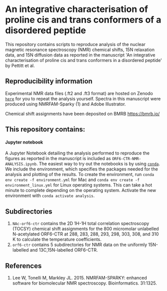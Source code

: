 # An integrative characterisation of proline cis and trans conformers of a disordered peptide

This repository contains scripts to reproduce analysis of the nuclear magnetic resonance spectroscopy (NMR) chemical shifts, 15N relaxation data, and 15N diffusion data as reported in the manuscript 'An integrative characterisation of proline cis and trans conformers in a disordered peptide' by Pettitt et al. 

## Reproducibility information 
Experimental NMR data files (.ft2 and .ft3 format) are hosted on Zenodo [`here`]() for you to repeat the analysis yourself. Spectra in this manuscript were produced using NMRFAM-Sparky (1) and Adobe Illustrator. 

Chemical shift assignments have been deposited on BMRB https://bmrb.io/

## This repository contains:

#### Jupyter notebook 
A Jupyter Notebook detailing the analysis performed to reproduce the figures as reported in the manuscript is included as `ORF6-CTR-NMR-ANALYSIS.ipynb`. The easiest way to try out the notebooks is by using [`conda`](https://www.anaconda.com/products/individual). We include the environment, which specifies the packages needed for the analysis and plotting of the results. To create the environment, run `conda env create -f environment.yml` for Mac and `conda env create -f environment_linux.yml` for Linux operating systems. This can take a hot minute to complete depending on the operating system. Activate the new environment with `conda activate analysis`. 

## Subdirectories 
1. `NAc-orf6-ctr` contains the 2D 1H-1H total correlation spectroscopy (TOCSY) chemical shift assignments for the 800 micromolar unlabelled N-acetylated ORF6-CTR at 288, 283, 288, 293, 298, 303, 308, and 310 K to calculate the temperature coefficients. 
2. `orf6-ctr` contains 5 subdirectories for NMR data on the uniformly 15N-labelled and 13C,15N-labelled ORF6-CTR.

## References
1. Lee W, Tonelli M, Markley JL. 2015. NMRFAM-SPARKY: enhanced software for biomolecular NMR spectroscopy. Bioinformatics. 31:1325. 


